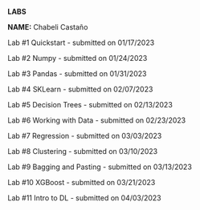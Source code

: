 **LABS**

**NAME:** Chabeli Castaño

Lab #1 Quickstart - submitted on 01/17/2023

Lab #2 Numpy - submitted on 01/24/2023

Lab #3 Pandas - submitted on 01/31/2023

Lab #4 SKLearn - submitted on 02/07/2023

Lab #5 Decision Trees - submitted on 02/13/2023

Lab #6 Working with Data - submitted on 02/23/2023

Lab #7 Regression - submitted on 03/03/2023

Lab #8 Clustering - submitted on 03/10/2023

Lab #9 Bagging and Pasting - submitted on 03/13/2023

Lab #10 XGBoost - submitted on 03/21/2023

Lab #11 Intro to DL - submitted on 04/03/2023
